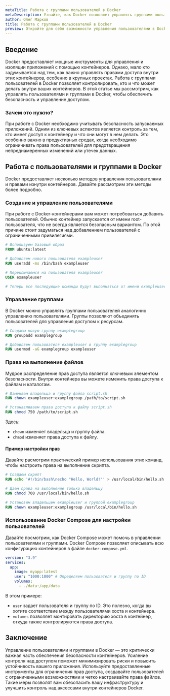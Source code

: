 ```yaml
---
metaTitle: Работа с группами пользователей в Docker
metaDescription: Узнайте, как Docker позволяет управлять группами пользователей - исследуйте методы настройки прав доступа и безопасности для контейнеров
author: Олег Марков
title: Работа с группами пользователей в Docker
preview: Откройте для себя возможности управления пользователями в Docker - настройка групп пользователей, распределение прав доступа и обеспечение безопасности контейнеров
---
```


## Введение

Docker предоставляет мощные инструменты для управления и изоляции приложений с помощью контейнеров. Однако, мало кто задумывается над тем, как важно управлять правами доступа внутри этих контейнеров, особенно в крупных проектах. Работа с группами пользователей в Docker позволяет контролировать, кто и что может делать внутри ваших контейнеров. В этой статье мы рассмотрим, как управлять пользователями и группами в Docker, чтобы обеспечить безопасность и управление доступом.

### Зачем это нужно?

При работе с Docker необходимо учитывать безопасность запускаемых приложений. Одним из ключевых аспектов является контроль за тем, кто имеет доступ к контейнеру и что они могут в нем делать. Это особенно важно в продуктивных средах, когда необходимо ограничивать права пользователей для предотвращения непреднамеренных изменений или утечек данных.

## Работа с пользователями и группами в Docker

Docker предоставляет несколько методов управления пользователями и правами изнутри контейнеров. Давайте рассмотрим эти методы более подробно.

### Создание и управление пользователями

При работе с Docker-контейнерами вам может потребоваться добавить пользователей. Обычно контейнер запускается от имени root-пользователя, что не всегда является безопасным вариантом. По этой причине стоит задуматься над добавлением пользователей с ограниченными привилегиями.

```dockerfile
# Используем базовый образ
FROM ubuntu:latest

# Добавляем нового пользователя exampleuser
RUN useradd -ms /bin/bash exampleuser

# Переключаемся на пользователя exampleuser
USER exampleuser

# Теперь все последующие команды будут выполняться от имени exampleuser
```

### Управление группами

В Docker можно управлять группами пользователей аналогично управлению пользователями. Группы позволяют объединять пользователей для управления доступом к ресурсам.

```dockerfile
# Создаем новую группу examplegroup
RUN groupadd examplegroup

# Добавляем пользователя exampleuser в группу examplegroup
RUN usermod -aG examplegroup exampleuser
```

### Права на выполнение файлов

Мудрое распределение прав доступа является ключевым элементом безопасности. Внутри контейнера вы можете изменить права доступа к файлам и каталогам.

```dockerfile
# Изменяем владельца и группу файла script.sh
RUN chown exampleuser:examplegroup /path/to/script.sh

# Устанавливаем права доступа к файлу script.sh
RUN chmod 750 /path/to/script.sh
```
Здесь:
- `chown` изменяет владельца и группу файла.
- `chmod` изменяет права доступа к файлу.

#### Пример настройки прав

Давайте расмотрим практический пример использования этих команд, чтобы настроить права на выполнение скрипта.

```dockerfile
# Создаем скрипт
RUN echo '#!/bin/bash\necho "Hello, World!"' > /usr/local/bin/hello.sh

# Даем права на выполнение только владельцу
RUN chmod 700 /usr/local/bin/hello.sh

# Установим владельцем exampleuser и группой examplegroup
RUN chown exampleuser:examplegroup /usr/local/bin/hello.sh
```

### Использование Docker Compose для настройки пользователей

Давайте посмотрим, как Docker Compose может помочь в управлении пользователями и группами. Docker Compose позволяет описывать всю конфигурацию контейнеров в файле `docker-compose.yml`.

```yaml
version: "3.9"
services:
  app:
    image: myapp:latest
    user: "1000:1000" # Определяем пользователя и группу по ID
    volumes:
      - ./data:/app/data
```
В этом примере:
- `user` задает пользователя и группу по ID. Это полезно, когда вы хотите соответствие между пользователями хоста и контейнера.
- `volumes` позволяет монтировать директорию хоста в контейнер, откуда также контролируются права доступа.

## Заключение

Управление пользователями и группами в Docker — это критически важная часть обеспечения безопасности контейнеров. Усиление контроля над доступом поможет минимизировать риски и повысить устойчивость вашего приложения. Используйте предоставленные инструменты для ограничения прав доступа, создавайте пользователей с ограниченными возможностями и четко настраивайте права файлов. Такие меры позволят вам обезопасить вашу инфраструктуру и улучшить контроль над аксессами внутри контейнеров Docker.